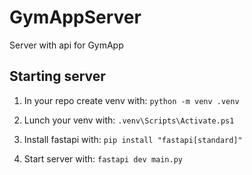 # GymAppServer
Server with api for GymApp 

## Starting server

1. In your repo create venv with: `python -m venv .venv`

2. Lunch your venv with: `.venv\Scripts\Activate.ps1`

3. Install fastapi with: `pip install "fastapi[standard]"`

4. Start server with: `fastapi dev main.py`

